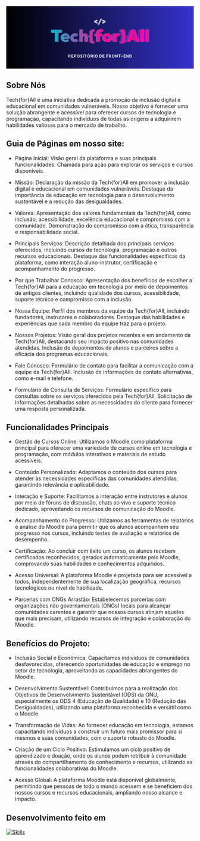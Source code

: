 <img src="BannerFrontEnd.png">

## Sobre Nós
Tech{for}All é uma iniciativa dedicada à promoção da inclusão digital e educacional em comunidades vulneráveis. Nosso objetivo é fornecer uma solução abrangente e acessível para oferecer cursos de tecnologia e programação, capacitando indivíduos de todas as origens a adquirirem habilidades valiosas para o mercado de trabalho.

## Guia de Páginas em nosso site:
- Página Inicial:
Visão geral da plataforma e suas principais funcionalidades.
Chamada para ação para explorar os serviços e cursos disponíveis.

- Missão:
Declaração da missão da Tech{for}All em promover a inclusão digital e educacional em comunidades vulneráveis.
Destaque da importância da educação em tecnologia para o desenvolvimento sustentável e a redução das desigualdades.

- Valores:
Apresentação dos valores fundamentais da Tech{for}All, como inclusão, acessibilidade, excelência educacional e compromisso com a comunidade.
Demonstração do compromisso com a ética, transparência e responsabilidade social.

- Principais Serviços:
Descrição detalhada dos principais serviços oferecidos, incluindo cursos de tecnologia, programação e outros recursos educacionais.
Destaque das funcionalidades específicas da plataforma, como interação aluno-instrutor, certificação e acompanhamento do progresso.

- Por que Trabalhar Conosco:
Apresentação dos benefícios de escolher a Tech{for}All para a educação em tecnologia por meio de depoimentos de antigos clientes, incluindo qualidade dos cursos, acessibilidade, suporte técnico e compromisso com a inclusão.

- Nossa Equipe:
Perfil dos membros da equipe da Tech{for}All, incluindo fundadores, instrutores e colaboradores.
Destaque das habilidades e experiências que cada membro da equipe traz para o projeto.

- Nossos Projetos:
Visão geral dos projetos recentes e em andamento da Tech{for}All, destacando seu impacto positivo nas comunidades atendidas.
Inclusão de depoimentos de alunos e parceiros sobre a eficácia dos programas educacionais.

- Fale Conosco:
Formulário de contato para facilitar a comunicação com a equipe da Tech{for}All.
Inclusão de informações de contato alternativas, como e-mail e telefone.

- Formulário de Consulta de Serviços:
Formulário específico para consultas sobre os serviços oferecidos pela Tech{for}All.
Solicitação de informações detalhadas sobre as necessidades do cliente para fornecer uma resposta personalizada.

## Funcionalidades Principais

- Gestão de Cursos Online: Utilizamos o Moodle como plataforma principal para oferecer uma variedade de cursos online em tecnologia e programação, com módulos interativos e materiais de estudo acessíveis.

- Conteúdo Personalizado: Adaptamos o conteúdo dos cursos para atender às necessidades específicas das comunidades atendidas, garantindo relevância e aplicabilidade.

- Interação e Suporte: Facilitamos a interação entre instrutores e alunos por meio de fóruns de discussão, chats ao vivo e suporte técnico dedicado, aproveitando os recursos de comunicação do Moodle.

- Acompanhamento do Progresso: Utilizamos as ferramentas de relatórios e análise do Moodle para permitir que os alunos acompanhem seu progresso nos cursos, incluindo testes de avaliação e relatórios de desempenho.

- Certificação: Ao concluir com êxito um curso, os alunos recebem certificados reconhecidos, gerados automaticamente pelo Moodle, comprovando suas habilidades e conhecimentos adquiridos.

- Acesso Universal: A plataforma Moodle é projetada para ser acessível a todos, independentemente de sua localização geográfica, recursos tecnológicos ou nível de habilidade.

- Parcerias com ONGs Arrastão: Estabelecemos parcerias com organizações não governamentais (ONGs) locais para alcançar comunidades carentes e garantir que nossos cursos atinjam aqueles que mais precisam, utilizando recursos de integração e colaboração do Moodle.

## Benefícios do Projeto:

- Inclusão Social e Econômica: Capacitamos indivíduos de comunidades desfavorecidas, oferecendo oportunidades de educação e emprego no setor de tecnologia, aproveitando as capacidades abrangentes do Moodle.

- Desenvolvimento Sustentável: Contribuímos para a realização dos Objetivos de Desenvolvimento Sustentável (ODS) da ONU, especialmente os ODS 4 (Educação de Qualidade) e 10 (Redução das Desigualdades), utilizando uma plataforma reconhecida e versátil como o Moodle.

- Transformação de Vidas: Ao fornecer educação em tecnologia, estamos capacitando indivíduos a construir um futuro mais promissor para si mesmos e suas comunidades, com o suporte robusto do Moodle.

- Criação de um Ciclo Positivo: Estimulamos um ciclo positivo de aprendizado e doação, onde os alunos podem retribuir à comunidade através do compartilhamento de conhecimento e recursos, utilizando as funcionalidades colaborativas do Moodle.

- Acesso Global: A plataforma Moodle está disponível globalmente, permitindo que pessoas de todo o mundo acessem e se beneficiem dos nossos cursos e recursos educacionais, ampliando nosso alcance e impacto.

## Desenvolvimento feito em

[![Skills](https://skills.thijs.gg/icons?i=html,css,js,figma,bootstrap,react)](https://skills.thijs.gg)

